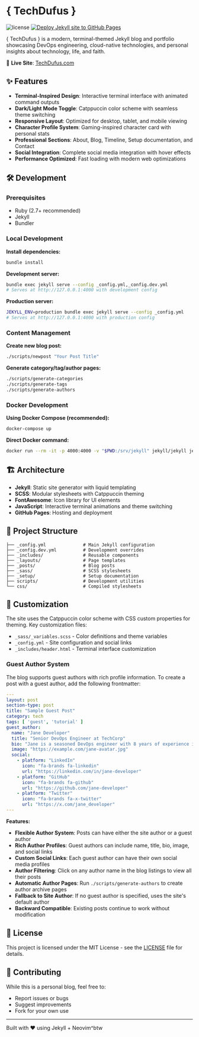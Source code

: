 # { TechDufus }
![license](https://img.shields.io/badge/license-MIT-blue.svg?link=https://github.com/TechDufus/TechDufus.github.io/LICENSE)
[![Deploy Jekyll site to GitHub Pages](https://github.com/TechDufus/techdufus.github.io/actions/workflows/deploy.yml/badge.svg)](https://github.com/TechDufus/techdufus.github.io/actions/workflows/deploy.yml)

{ TechDufus } is a modern, terminal-themed Jekyll blog and portfolio showcasing DevOps engineering, cloud-native technologies, and personal insights about technology, life, and faith.

🚀 **Live Site**: [TechDufus.com](https://TechDufus.com)

## ✨ Features

- **Terminal-Inspired Design**: Interactive terminal interface with animated command outputs
- **Dark/Light Mode Toggle**: Catppuccin color scheme with seamless theme switching
- **Responsive Layout**: Optimized for desktop, tablet, and mobile viewing
- **Character Profile System**: Gaming-inspired character card with personal stats
- **Professional Sections**: About, Blog, Timeline, Setup documentation, and Contact
- **Social Integration**: Complete social media integration with hover effects
- **Performance Optimized**: Fast loading with modern web optimizations

## 🛠️ Development

### Prerequisites

- Ruby (2.7+ recommended)
- Jekyll
- Bundler

### Local Development

**Install dependencies:**
```bash
bundle install
```

**Development server:**
```bash
bundle exec jekyll serve --config _config.yml,_config.dev.yml
# Serves at http://127.0.0.1:4000 with development config
```

**Production server:**
```bash
JEKYLL_ENV=production bundle exec jekyll serve --config _config.yml
# Serves at http://127.0.0.1:4000 with production config
```

### Content Management

**Create new blog post:**
```bash
./scripts/newpost "Your Post Title"
```

**Generate category/tag/author pages:**
```bash
./scripts/generate-categories
./scripts/generate-tags
./scripts/generate-authors
```

### Docker Development

**Using Docker Compose (recommended):**
```bash
docker-compose up
```

**Direct Docker command:**
```bash
docker run --rm -it -p 4000:4000 -v "$PWD:/srv/jekyll" jekyll/jekyll jekyll serve --watch --host "0.0.0.0" --config _config.yml,_config.dev.yml
```

## 🏗️ Architecture

- **Jekyll**: Static site generator with liquid templating
- **SCSS**: Modular stylesheets with Catppuccin theming
- **FontAwesome**: Icon library for UI elements
- **JavaScript**: Interactive terminal animations and theme switching
- **GitHub Pages**: Hosting and deployment

## 📁 Project Structure

```
├── _config.yml              # Main Jekyll configuration
├── _config.dev.yml          # Development overrides
├── _includes/               # Reusable components
├── _layouts/                # Page templates
├── _posts/                  # Blog posts
├── _sass/                   # SCSS stylesheets
├── _setup/                  # Setup documentation
├── scripts/                 # Development utilities
└── css/                     # Compiled stylesheets
```

## 🎨 Customization

The site uses the Catppuccin color scheme with CSS custom properties for theming. Key customization files:

- `_sass/_variables.scss` - Color definitions and theme variables
- `_config.yml` - Site configuration and social links
- `_includes/header.html` - Terminal interface customization

### Guest Author System

The blog supports guest authors with rich profile information. To create a post with a guest author, add the following frontmatter:

```yaml
---
layout: post
section-type: post
title: "Sample Guest Post"
category: tech
tags: [ 'guest', 'tutorial' ]
guest_author:
  name: "Jane Developer"
  title: "Senior DevOps Engineer at TechCorp"
  bio: "Jane is a seasoned DevOps engineer with 8 years of experience in cloud infrastructure and automation. She's passionate about Kubernetes, CI/CD, and helping teams scale their deployments efficiently."
  image: "https://example.com/jane-avatar.jpg"
  social:
    - platform: "LinkedIn"
      icon: "fa-brands fa-linkedin"
      url: "https://linkedin.com/in/jane-developer"
    - platform: "GitHub"
      icon: "fa-brands fa-github"
      url: "https://github.com/jane-developer"
    - platform: "Twitter"
      icon: "fa-brands fa-x-twitter"
      url: "https://x.com/jane_developer"
---
```

**Features:**
- **Flexible Author System**: Posts can have either the site author or a guest author
- **Rich Author Profiles**: Guest authors can include name, title, bio, image, and social links
- **Custom Social Links**: Each guest author can have their own social media profiles
- **Author Filtering**: Click on any author name in the blog listings to view all their posts
- **Automatic Author Pages**: Run `./scripts/generate-authors` to create author archive pages
- **Fallback to Site Author**: If no guest author is specified, uses the site's default author
- **Backward Compatible**: Existing posts continue to work without modification

## 📝 License

This project is licensed under the MIT License - see the [LICENSE](LICENSE) file for details.

## 🤝 Contributing

While this is a personal blog, feel free to:
- Report issues or bugs
- Suggest improvements
- Fork for your own use

---

Built with ❤️ using Jekyll + Neovim^btw
